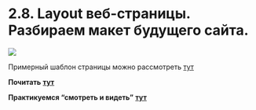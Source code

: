# 2.8. Layout веб-страницы. Разбираем макет будущего сайта.

![](https://github.com/olgamaslovaolga/Alevel-Markup/raw/master/images/img-layout01.png)

Примерный шаблон страницы можно рассмотреть [тут](https://drive.google.com/open?id=1quwMHrOCWNghyy8d9NX3HFSQ_iNZvWQbswaGAYUdrrE)

**Почитать** [**тут**](https://www.ecurtisdesigns.com/web-layout-design/)

**Практикуемся “смотреть и видеть”** [**тут**](https://www.websitebuilderexpert.com/designing-websites/awesome-home-page-design-layouts/)

